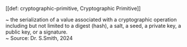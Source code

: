 [[def: cryptographic-primitive, Cryptographic Primitive]]

~ the serialization of a value associated with a cryptographic operation including but not limited to a digest (hash), a salt, a seed, a private key, a public key, or a signature.  
~ Source: Dr. S.Smith, 2024